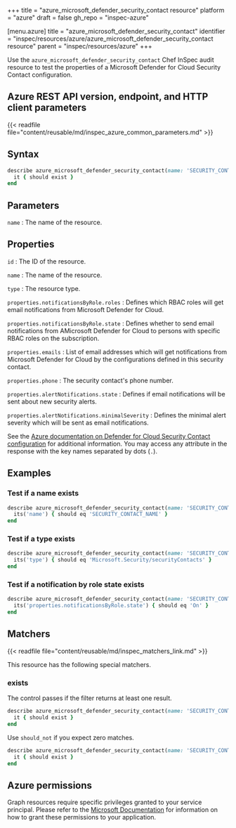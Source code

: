 +++
title = "azure_microsoft_defender_security_contact resource"
platform = "azure"
draft = false
gh_repo = "inspec-azure"

[menu.azure]
title = "azure_microsoft_defender_security_contact"
identifier = "inspec/resources/azure/azure_microsoft_defender_security_contact resource"
parent = "inspec/resources/azure"
+++

Use the `azure_microsoft_defender_security_contact` Chef InSpec audit resource to test the properties of a Microsoft Defender for Cloud Security Contact configuration.

## Azure REST API version, endpoint, and HTTP client parameters

{{< readfile file="content/reusable/md/inspec_azure_common_parameters.md" >}}

## Syntax

```ruby
describe azure_microsoft_defender_security_contact(name: 'SECURITY_CONTACT_NAME') do
  it { should exist }
end
```

## Parameters

`name`
: The name of the resource.

## Properties

`id`
: The ID of the resource.

`name`
: The name of the resource.

`type`
: The resource type.

`properties.notificationsByRole.roles`
: Defines which RBAC roles will get email notifications from Microsoft Defender for Cloud.

`properties.notificationsByRole.state`
: Defines whether to send email notifications from AMicrosoft Defender for Cloud to persons with specific RBAC roles on the subscription.

`properties.emails`
: List of email addresses which will get notifications from Microsoft Defender for Cloud by the configurations defined in this security contact.

`properties.phone`
: The security contact's phone number.

`properties.alertNotifications.state`
: Defines if email notifications will be sent about new security alerts.

`properties.alertNotifications.minimalSeverity`
: Defines the minimal alert severity which will be sent as email notifications.

See the [Azure documentation on Defender for Cloud Security Contact configuration](https://learn.microsoft.com/en-us/rest/api/defenderforcloud/security-contacts/get?tabs=HTTP) for additional information. You may access any attribute in the response with the key names separated by dots (`.`).

## Examples

### Test if a name exists

```ruby
describe azure_microsoft_defender_security_contact(name: 'SECURITY_CONTACT_NAME') do
  its('name') { should eq 'SECURITY_CONTACT_NAME' }
end
```

### Test if a type exists

```ruby
describe azure_microsoft_defender_security_contact(name: 'SECURITY_CONTACT_NAME') do
  its('type') { should eq 'Microsoft.Security/securityContacts' }
end
```

### Test if a notification by role state exists

```ruby
describe azure_microsoft_defender_security_contact(name: 'SECURITY_CONTACT_NAME') do
  its('properties.notificationsByRole.state') { should eq 'On' }
end
```

## Matchers

{{< readfile file="content/reusable/md/inspec_matchers_link.md" >}}

This resource has the following special matchers.

### exists

The control passes if the filter returns at least one result.

```ruby
describe azure_microsoft_defender_security_contact(name: 'SECURITY_CONTACT_NAME') do
  it { should exist }
end
```

Use `should_not` if you expect zero matches.

```ruby
describe azure_microsoft_defender_security_contact(name: 'SECURITY_CONTACT_NAME') do
  it { should exist }
end
```

## Azure permissions

Graph resources require specific privileges granted to your service principal. Please refer to the [Microsoft Documentation](https://docs.microsoft.com/en-us/azure/active-directory/develop/active-directory-integrating-applications#updating-an-application) for information on how to grant these permissions to your application.
